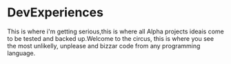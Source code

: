 # DevExperiences

This is where i'm getting serious,this is where all Alpha projects ideais come to be tested and backed up.Welcome to the circus, this is where you see the most unlikelly, unplease and bizzar code from any programming language.
